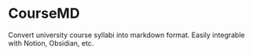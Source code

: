 # CourseMD
Convert university course syllabi into markdown format. Easily integrable with Notion, Obsidian, etc.
